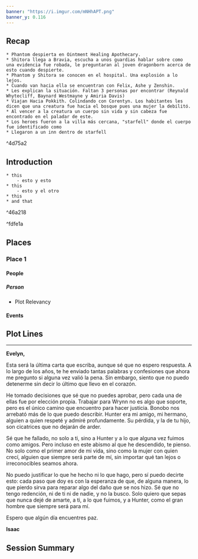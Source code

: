 ```yaml
---
banner: "https://i.imgur.com/mNHhAPT.png"
banner_y: 0.116
---
```


## Recap

```ad-ad-qr
* Phantom despierta en Ointment Healing Apothecary. 
* Shitora llega a Bravia, escucha a unos guardias hablar sobre como una evidencia fue robada, le preguntaran al joven dragonborn acerca de esto cuando despierte.
* Phantom y Shitora se conocen en el hospital. Una explosión a lo lejos.
* Cuando van hacia ella se encuentran con Felix, Ashe y Zenshin. 
* Les explican la situación. Faltan 3 personas por encontrar (Reynald Whytecliff, Baynard Westmayne y Amiria Davis)
* Viajan Hacia Pokkith. Colindando con Corentyn. Los habitantes les dicen que una creatura fue hacia el bosque pues una mujer la debilitó.   
* Al vencer a la creatura un cuerpo sin vida y sin cabeza fue encontrado en el paladar de este.
* Los heroes fueron a la villa más cercana, "starfell" donde el cuerpo fue identificado como 
* Llegaron a un inn dentro de starfell
```

^4d75a2

## Introduction

```ad-go
* this
	- esto y esto
* this 
	- esto y el otro
* this 
* and that
```

^46a218

^fdfe1a
## Places

### Place 1
#### People 
##### Person
 * Plot Relevancy
#### Events




## Plot Lines


---

**Evelyn,**

Esta será la última carta que escriba, aunque sé que no espero respuesta. A lo largo de los años, te he enviado tantas palabras y confesiones que ahora me pregunto si alguna vez valió la pena. Sin embargo, siento que no puedo detenerme sin decir lo último que llevo en el corazón.

He tomado decisiones que sé que no puedes aprobar, pero cada una de ellas fue por elección propia. Trabajar para Wrynn no es algo que soporte, pero es el único camino que encuentro para hacer justicia. Bonobo nos arrebató más de lo que puedo describir. Hunter era mi amigo, mi hermano, alguien a quien respeté y admiré profundamente. Su pérdida, y la de tu hijo, son cicatrices que no dejarán de arder.

Sé que he fallado, no solo a ti, sino a Hunter y a lo que alguna vez fuimos como amigos. Pero incluso en este abismo al que he descendido, te pienso. No solo como el primer amor de mi vida, sino como la mujer con quien crecí, alguien que siempre será parte de mí, sin importar qué tan lejos o irreconocibles seamos ahora.

No puedo justificar lo que he hecho ni lo que hago, pero sí puedo decirte esto: cada paso que doy es con la esperanza de que, de alguna manera, lo que pierdo sirva para reparar algo del daño que se nos hizo. Sé que no tengo redención, ni de ti ni de nadie, y no la busco. Solo quiero que sepas que nunca dejé de amarte, a ti, a lo que fuimos, y a Hunter, como el gran hombre que siempre será para mí.

Espero que algún día encuentres paz.

**Isaac**


## Session Summary